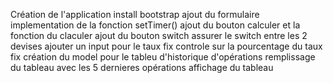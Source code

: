 Création de l'application
install bootstrap
ajout du formulaire
implementation de la fonction setTimer()
ajout du bouton calculer et la fonction du claculer
ajout du bouton switch
assurer le switch entre les 2 devises
ajouter un input pour le taux fix
controle sur la pourcentage du taux fix
création du model pour le tableu d'historique d'opérations
remplissage du tableau avec les 5 dernieres opérations
affichage du tableau
